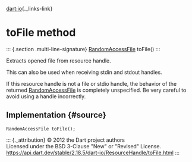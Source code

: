 [dart:io](../../dart-io/dart-io-library){._links-link}

toFile method
=============

::: {.section .multi-line-signature}
[RandomAccessFile](../randomaccessfile-class) toFile()
:::

Extracts opened file from resource handle.

This can also be used when receiving stdin and stdout handles.

If this resource handle is not a file or stdio handle, the behavior of
the returned [RandomAccessFile](../randomaccessfile-class) is completely
unspecified. Be very careful to avoid using a handle incorrectly.

Implementation {#source}
--------------

``` {.language-dart data-language="dart"}
RandomAccessFile toFile();
```

::: {._attribution}
© 2012 the Dart project authors\
Licensed under the BSD 3-Clause \"New\" or \"Revised\" License.\
<https://api.dart.dev/stable/2.18.5/dart-io/ResourceHandle/toFile.html>
:::
